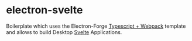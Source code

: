 # electron-svelte
Boilerplate which uses the Electron-Forge [Typescript + Webpack](https://www.electronforge.io/templates/typescript-+-webpack-template) template and allows to build Desktop [Svelte](https://svelte.dev/) Applications.
